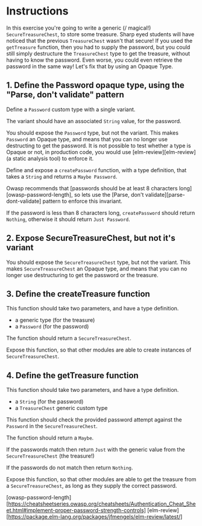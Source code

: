 # Instructions

In this exercise you're going to write a generic (/ magical!) `SecureTreasureChest`, to store some treasure.
Sharp eyed students will have noticed that the previous `TreasureChest` wasn't that secure!
If you used the `getTreasure` function, then you had to supply the password, but you could still simply destructure the `TreasureChest` type to get the treasure, without having to know the password.
Even worse, you could even retrieve the password in the same way!
Let's fix that by using an Opaque Type.

## 1. Define the Password opaque type, using the "Parse, don't validate" pattern

Define a `Password` custom type with a single variant.

The variant should have an associated `String` value, for the password.

You should expose the `Password` type, but not the variant.
This makes `Password` an Opaque type, and means that you can no longer use destructing to get the password.
It is not possible to test whether a type is Opaque or not, in production code, you would use [elm-review][elm-review] (a static analysis tool) to enforce it.

Define and expose a `createPassword` function, with a type definition, that takes a `String` and returns a `Maybe Password`.

Owasp recommends that [passwords should be at least 8 characters long][owasp-password-length], so lets use the [Parse, don't validate][parse-dont-validate] pattern to enforce this invariant.

If the password is less than 8 characters long, `createPassword` should return `Nothing`, otherwise it should return `Just Password`.

## 2. Expose SecureTreasureChest, but not it's variant

You should expose the `SecureTreasureChest` type, but not the variant.
This makes `SecureTreasureChest` an Opaque type, and means that you can no longer use destructuring to get the password or the treasure.

## 3. Define the createTreasure function

This function should take two parameters, and have a type definition.

- a generic type (for the treasure)
- a `Password` (for the password)

The function should return a `SecureTreasureChest`.

Expose this function, so that other modules are able to create instances of `SecureTreasureChest`.

## 4. Define the getTreasure function

This function should take two parameters, and have a type definition.

- a `String` (for the password)
- a `TreasureChest` generic custom type

This function should check the provided password attempt against the `Password` in the `SecureTreasureChest`.

The function should return a `Maybe`.

If the passwords match then return `Just` with the generic value from the `SecureTreasureChest` (the treasure!)

If the passwords do not match then return `Nothing`.

Expose this function, so that other modules are able to get the treasure from a `SecureTreasureChest`, as long as they supply the correct password.


[owasp-password-length][https://cheatsheetseries.owasp.org/cheatsheets/Authentication_Cheat_Sheet.html#implement-proper-password-strength-controls]
[elm-review][https://package.elm-lang.org/packages/jfmengels/elm-review/latest/]
